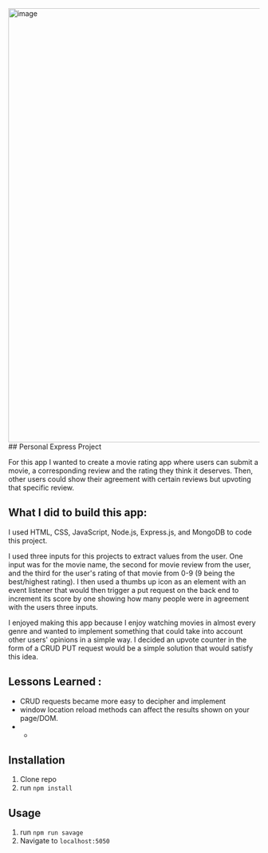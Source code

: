 <img width="868" alt="image" src="https://github.com/fjh321/personal-express-project-FJH/assets/64885403/d23a60b5-0b7b-4bca-8faa-b6b35ff941f6">
## Personal Express Project

For this app I wanted to create a movie rating app where users can submit a movie, a corresponding review and the rating they think it deserves. Then, other users could show their agreement with certain reviews but upvoting that specific review.

## What I did to build this app:
I used HTML, CSS, JavaScript, Node.js, Express.js, and MongoDB to code this project.

I used three inputs for this projects to extract values from the user. One input was for the movie name, the second for movie review from the user, and the third for the user's rating of that movie from 0-9 (9 being the best/highest rating). I then used a thumbs up icon as an element with an event listener that would then trigger a put request on the back end to increment its score by one showing how many people were in agreement with the users three inputs. 

I enjoyed making this app because I enjoy watching movies in almost every genre and wanted to implement something that could take into account other users' opinions in a simple way. I decided an upvote counter in the form of a CRUD PUT request would be a simple solution that would satisfy this idea. 

## Lessons Learned :
* CRUD requests became more easy to decipher and implement
* window location reload methods can affect the results shown on your page/DOM.
* *

## Installation

1. Clone repo
2. run `npm install`

## Usage

1. run `npm run savage`
2. Navigate to `localhost:5050`
